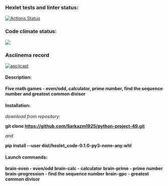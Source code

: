 ### Hexlet tests and linter status:
[![Actions Status](https://github.com/Sarkazm1925/python-project-49/actions/workflows/hexlet-check.yml/badge.svg)](https://github.com/Sarkazm1925/python-project-49/actions)


### Code climate status:
<a href="https://codeclimate.com/github/Sarkazm1925/python-project-49/maintainability"><img src="https://api.codeclimate.com/v1/badges/b87c7eeb8083dbca6085/maintainability" /></a>


### Asciinema record
[![asciicast](https://asciinema.org/a/ovpo9EUKhoTm6lHOlY5LqT4F8.svg)](https://asciinema.org/a/ovpo9EUKhoTm6lHOlY5LqT4F8)


#### Description:

**Five math games - even/odd, calculator, prime number, find the sequence number and greatest common divisor**

#### Installation:

*download from repository:*

**git clone https://github.com/Sarkazm1925/python-project-49.git**

*and*

**pip install --user dist/hexlet_code-0.1.0-py3-none-any.whl**

#### Launch commands:

**brain-even - even/odd**
**brain-calc - calculator**
**brain-prime - prime number**
**brain-progression - find the sequence number**
**brain-gpc - greatest common divisor**
